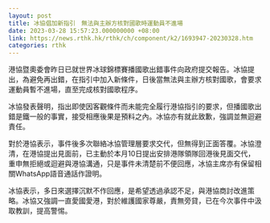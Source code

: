 ```yaml
---
layout: post
title: 冰協倡加新指引　無法與主辦方核對國歌時運動員不進場
date: 2023-03-28 15:57:23.000000000 +08:00
link: https://news.rthk.hk/rthk/ch/component/k2/1693947-20230328.htm
categories: rthk
---
```


港協暨奧委會昨日已就世界冰球錦標賽播國歌出錯事件向政府提交報告。冰協提出，為避免再出錯，在指引中加入新條件，日後當無法與主辦方核對國歌，會要求運動員暫不進場，直至完成核對國歌程序。

冰協發表聲明，指出即使因客觀條件而未能完全履行港協指引的要求，但播國歌出錯是鐵一般的事實，接受相應後果是預料之內。冰協亦有就此致歉，強調並無迴避責任。

對於港協表示，事件後多次聯絡冰協管理層要求交代，但無得到正面答覆。冰協澄清，在港協提出見面前，已主動於本月10日提出安排港隊領隊回港後見面交代，重申無拒絕或迴避與港協溝通，只是事件未清楚前不便回應，冰協主席亦有保留相關WhatsApp語音通話作證明。

冰協表示，多日來選擇沉默不作回應，是希望透過承認不足，與港協商討改進策略。冰協又強調一直愛國愛港，對於維護國家尊嚴，責無旁貸，已在今次事件中汲取教訓，提高警惕。
